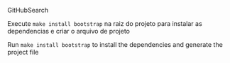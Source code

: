 GitHubSearch

Execute `make install bootstrap` na raiz do projeto para instalar as dependencias e criar o arquivo de projeto

Run `make install bootstrap` to install the dependencies and generate the project file